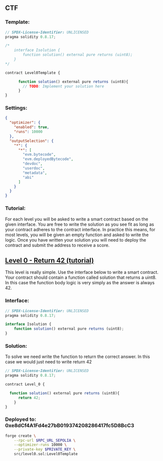 ## CTF

### Template:

```js
// SPDX-License-Identifier: UNLICENSED
pragma solidity 0.8.17;

/*
    interface Isolution {
        function solution() external pure returns (uint8);
    }
*/

contract Level0Template {

	  function solution() external pure returns (uint8){
        // TODO: Implement your solution here
      }
}
```

### Settings:
```json
{
  "optimizer": {
    "enabled": true,
    "runs": 10000
  },
  "outputSelection": {
    "*": {
      "*": [
        "evm.bytecode",
        "evm.deployedBytecode",
        "devdoc",
        "userdoc",
        "metadata",
        "abi"
      ]
    }
  }
}
```

### Tutorial:
For each level you will be asked to write a smart contract based on the given interface. You are free to write the solution as you see fit as long as your contract adheres to the contract interface. In practice this means, for most levels, you will be given an empty function and asked to write the logic. Once you have written your solution you will need to deploy the contract and submit the address to receive a score.

## [Level 0 - Return 42 (tutorial)](https://www.solidityctf.xyz/level-0)

This level is really simple. Use the interface below to write a smart contract. Your contract should contain a function called solution that returns a uint8. In this case the function body logic is very simply as the answer is always 42.

### Interface:
```ts
// SPDX-License-Identifier: UNLICENSED
pragma solidity 0.8.17;

interface Isolution {
    function solution() external pure returns (uint8);
}
```

### Solution:
To solve we need write the function to return the correct answer. In this case we would just need to write return 42

```ts
// SPDX-License-Identifier: UNLICENSED
pragma solidity 0.8.17;

contract Level_0 {

  function solution() external pure returns (uint8){
      return 42;
    }
}
```

### Deployed to: 0xe8dCf4A1Fd4e27bB019374208286417fc5D8BcC3
```sh
forge create \
    --rpc-url $RPC_URL_SEPOLIA \
    --optimizer-runs 10000 \
    --private-key $PRIVATE_KEY \
    src/level0.sol:Level0Template
```
